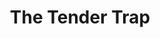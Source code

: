 ---
title: The Tender Trap
year: 1971
opening_date: 1971-05-21
closing_date: 1971-06-05
layout: productions
image:
image_caption:
image_credit:
playbill:
category:
Theatre: Theatre Jacksonville
Venue: Little Theatre
cast:
  Charlie Reader: Allen Hall
  Poppy Matson: Norma Doherty
  Joe McCall: Nelson Mashour
  Jessica Collins: Katie Raven
  Sylvia Crewes: Susie Hall
  Julie Gillis: Colleen Heekin
  Earl Lindquist: Doug Thomas
  Ricardo Schwartz: Fernando Velandia
crew:
  Director: Robert Knowles
  Technical Director: Ham Waddell
  Stage Manager: Terry McIntire
  Lighting: 
    - Ken Moody
    - Lloyd Jeffords
  Sound: 
    - Karen Wakefield
    - Lloyd Jeffords
  Costumes: Gert Berman
  Properties: 
    - Katie Raven
    - Vivienne Winemiller
    - Karen Wakefield
    - Paula Goldman
  Set Construction:
    - Lloyd Jeffords
    - Tim Tyndall
    - Lynn Morton
    - Bill Seimer
  Make-up: Marshall Grauer
  Publicity: Diane Somerville
  Box Office: 
    - Ann Dubow
    - Gert Berman
external_links:
---